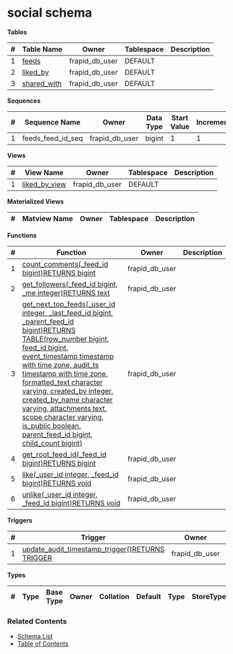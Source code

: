 # social schema

**Tables**

| # | Table Name | Owner | Tablespace | Description |
| --- | --- | --- | --- | --- |
| 1 | [feeds](../tables/social/feeds.md) | frapid_db_user | DEFAULT |  |
| 2 | [liked_by](../tables/social/liked_by.md) | frapid_db_user | DEFAULT |  |
| 3 | [shared_with](../tables/social/shared_with.md) | frapid_db_user | DEFAULT |  |



**Sequences**

| # | Sequence Name | Owner | Data Type | Start Value | Increment | Description |
| --- | --- | --- | --- | --- | --- | --- |
| 1 | feeds_feed_id_seq | frapid_db_user | bigint | 1 | 1 |  |


**Views**

| # | View Name | Owner | Tablespace | Description |
| --- | --- | --- | --- | --- |
| 1 | [liked_by_view](../views/social/liked_by_view.md) | frapid_db_user | DEFAULT |  |



**Materialized Views**

| # | Matview Name | Owner | Tablespace | Description |
| --- | --- | --- | --- | --- |



**Functions**

| # | Function | Owner | Description |
| --- | --- | --- | --- |
| 1 | [count_comments(_feed_id bigint)RETURNS bigint](../functions/social/count_comments-4464318.md) | frapid_db_user |  |
| 2 | [get_followers(_feed_id bigint, _me integer)RETURNS text](../functions/social/get_followers-4464319.md) | frapid_db_user |  |
| 3 | [get_next_top_feeds(_user_id integer, _last_feed_id bigint, _parent_feed_id bigint)RETURNS TABLE(row_number bigint, feed_id bigint, event_timestamp timestamp with time zone, audit_ts timestamp with time zone, formatted_text character varying, created_by integer, created_by_name character varying, attachments text, scope character varying, is_public boolean, parent_feed_id bigint, child_count bigint)](../functions/social/get_next_top_feeds-4464320.md) | frapid_db_user |  |
| 4 | [get_root_feed_id(_feed_id bigint)RETURNS bigint](../functions/social/get_root_feed_id-4464327.md) | frapid_db_user |  |
| 5 | [like(_user_id integer, _feed_id bigint)RETURNS void](../functions/social/like-4464328.md) | frapid_db_user |  |
| 6 | [unlike(_user_id integer, _feed_id bigint)RETURNS void](../functions/social/unlike-4464329.md) | frapid_db_user |  |



**Triggers**

| # | Trigger | Owner | Description |
| --- | --- | --- | --- |
| 1 | [update_audit_timestamp_trigger()RETURNS TRIGGER](../functions/social/update_audit_timestamp_trigger-4464330.md) | frapid_db_user |  |



**Types**

| # | Type | Base Type | Owner | Collation | Default | Type | StoreType | NotNull | Description |
| --- | --- | --- | --- | --- | --- | --- | --- | --- | --- |


### Related Contents
* [Schema List](../schemas.md)
* [Table of Contents](../../README.md)